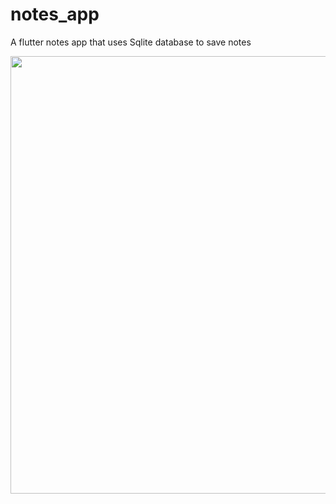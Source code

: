 # notes_app

A flutter notes app that uses Sqlite database to save notes


<img height="700" src="https://github.com/OdongoWaga/Flutter-Notes-App/blob/master/assets/Aug-24-2019%2016-11-30.gif"/>


